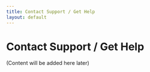 ```yaml
---
title: Contact Support / Get Help
layout: default
---
```


# Contact Support / Get Help

(Content will be added here later)
